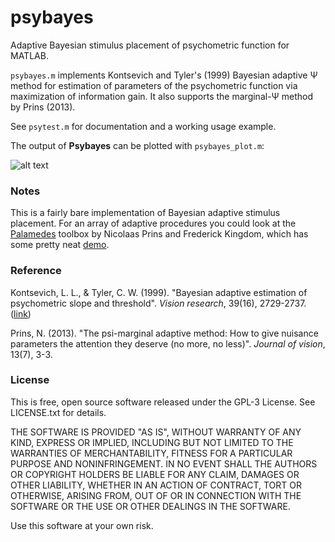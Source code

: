 # psybayes
Adaptive Bayesian stimulus placement of psychometric function for MATLAB.

`psybayes.m` implements Kontsevich and Tyler's (1999) Bayesian adaptive Ψ method for estimation of parameters of the psychometric function via maximization of information gain. It also supports the marginal-Ψ method by Prins (2013). 

See `psytest.m` for documentation and a working usage example.

The output of **Psybayes** can be plotted with `psybayes_plot.m`:

![alt text](http://luigiacerbi.com/wp-content/uploads/2016/07/psybayes_fig.png "psybayes demo")


### Notes

This is a fairly bare implementation of Bayesian adaptive stimulus placement. For an array of adaptive procedures you could look at the [Palamedes](http://www.palamedestoolbox.org/) toolbox by Nicolaas Prins and Frederick Kingdom, which has some pretty neat [demo](http://www.palamedestoolbox.org/pal_ampm_demo.html).

### Reference

Kontsevich, L. L., & Tyler, C. W. (1999). "Bayesian adaptive estimation of psychometric slope and threshold". *Vision research*, 39(16), 2729-2737. ([link](http://www.sciencedirect.com/science/article/pii/S0042698998002855))

Prins, N. (2013). "The psi-marginal adaptive method: How to give nuisance parameters the attention they deserve (no more, no less)". *Journal of vision*, 13(7), 3-3.

### License

This is free, open source software released under the GPL-3 License. See LICENSE.txt for details.

THE SOFTWARE IS PROVIDED "AS IS", WITHOUT WARRANTY OF ANY KIND, EXPRESS OR IMPLIED, INCLUDING BUT NOT LIMITED TO THE WARRANTIES OF MERCHANTABILITY, FITNESS FOR A PARTICULAR PURPOSE AND NONINFRINGEMENT. IN NO EVENT SHALL THE AUTHORS OR COPYRIGHT HOLDERS BE LIABLE FOR ANY CLAIM, DAMAGES OR OTHER LIABILITY, WHETHER IN AN ACTION OF CONTRACT, TORT OR OTHERWISE, ARISING FROM, OUT OF OR IN CONNECTION WITH THE SOFTWARE OR THE USE OR OTHER DEALINGS IN THE SOFTWARE.

Use this software at your own risk.
